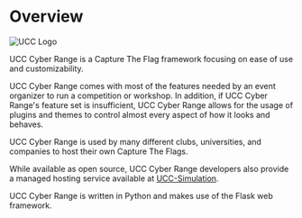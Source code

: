 # Overview
![UCC Logo](https://learn.ug-cert.ug/pluginfile.php/1/core_admin/logocompact/300x300/1727683148/ucc-logo.png)


UCC Cyber Range is a Capture The Flag framework focusing on ease of use and customizability.

UCC Cyber Range comes with most of the features needed by an event organizer to run a competition or workshop. In addition, if UCC Cyber Range's feature set is insufficient, UCC Cyber Range allows for the usage of plugins and themes to control almost every aspect of how it looks and behaves.

UCC Cyber Range is used by many different clubs, universities, and companies to host their own Capture The Flags.

While available as open source, UCC Cyber Range developers also provide a managed hosting service available at [UCC-Simulation](http://simulations.ug-cert.ug).

UCC Cyber Range is written in Python and makes use of the Flask web framework.